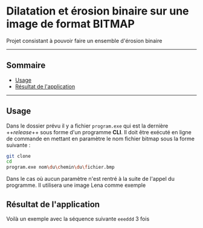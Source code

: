 # Dilatation et érosion binaire sur une image de format BITMAP
Projet consistant à pouvoir faire un ensemble d'érosion binaire

---

## Sommaire
* [Usage][Usage]
* [Résultat de l'application][Result]

---

## Usage
Dans le dossier prévu il y a fichier `program.exe` qui est la dernière ++_release_++ sous forme d'un programme **CLI**. Il doit être exécuté en ligne de commande en mettant en paramètre le nom fichier bitmap sous la forme suivante :
```sh
git clone 
cd
program.exe nom\du\chemin\du\fichier.bmp
```
Dans le cas où aucun paramètre n'est rentré à la suite de l'appel du programme. Il utilisera une image Lena comme exemple

## Résultat de l'application
Voilà un exemple avec la séquence suivante `eeeddd` 3 fois

[Usage]: https://github.com/A1c0/Dilatation_erosion_binaire_bitmap#usage
[Result]: https://github.com/A1c0/Dilatation_erosion_binaire_bitmap#r%C3%A9sultat-de-lapplication

